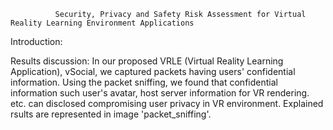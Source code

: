               Security, Privacy and Safety Risk Assessment for Virtual Reality Learning Environment Applications

Introduction:


Results discussion:
In our proposed VRLE (Virtual Reality Learning Application), vSocial, we captured packets having users' confidential information. Using the packet sniffing, we found that confidential information such user's avatar, host server information for VR rendering. etc. can disclosed compromising user privacy in VR environment. Explained rsults are represented in image 'packet_sniffing'.
